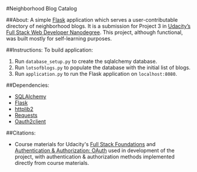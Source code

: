 #Neighborhood Blog Catalog

##About:
A simple [Flask](http://flask.pocoo.org/docs/0.10/) application which serves a user-contributable directory of neighborhood blogs. It is a submission for Project 3 in [Udacity’s Full Stack Web Developer Nanodegree](https://www.udacity.com/course/full-stack-web-developer-nanodegree--nd004). This project, although functional, was built mostly for self-learning purposes.

##Instructions:
To build application:

1. Run `database_setup.py` to create the sqlalchemy database.
2. Run `lotsofblogs.py` to populate the database with the initial list of blogs.
3. Run `application.py` to run the Flask application on `localhost:8080`.

##Dependencies:
* [SQLAlchemy](http://www.sqlalchemy.org/)
* [Flask](http://flask.pocoo.org/)
* [httplib2](https://github.com/jcgregorio/httplib2)
* [Requests](http://www.python-requests.org/en/latest/)
* [Oauth2client](https://github.com/google/oauth2client)

##Citations:
* Course materials for Udacity's [Full Stack Foundations](https://www.udacity.com/course/full-stack-foundations--ud088) and [Authentication & Authorization: OAuth](https://www.udacity.com/course/authentication-authorization-oauth--ud330) used in development of the project, with authentication & authorization methods implemented directly from course materials.
